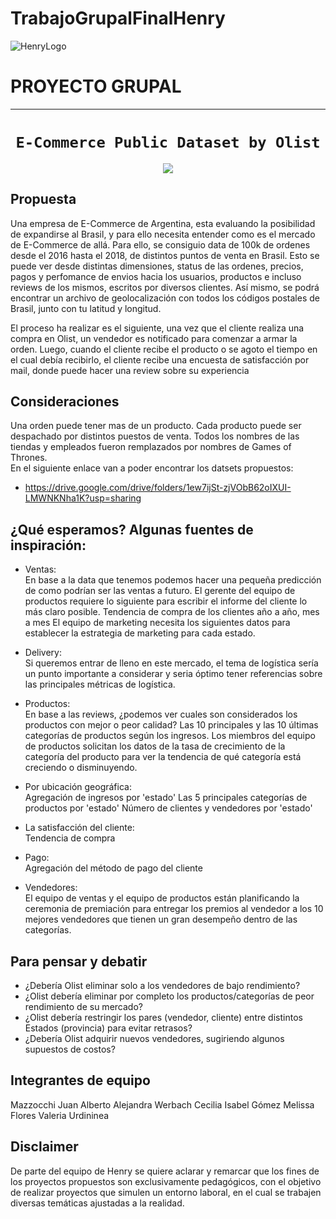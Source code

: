 # TrabajoGrupalFinalHenry

![HenryLogo](https://d31uz8lwfmyn8g.cloudfront.net/Assets/logo-henry-white-lg.png)

# **PROYECTO GRUPAL**

- - -

# <h1 align="center">**` E-Commerce Public Dataset by Olist `**

<p align="center">
<img src="https://play-lh.googleusercontent.com/eqLTXWdyygKUf85JsCXmcLSr1GnoYNLJfFVCmY-N8xGFr2T3PWwNcFdJ2Sx7MwcO6ac"   
>
</p>

## Propuesta

Una empresa de E-Commerce de Argentina, esta evaluando la posibilidad de expandirse al Brasil, y para ello necesita entender como es el mercado de E-Commerce de allá.
Para ello, se consiguio data de 100k de ordenes desde el 2016 hasta el 2018, de distintos puntos de venta en Brasil.
Esto se puede ver desde distintas dimensiones, status de las ordenes, precios, pagos y perfomance de envios hacia los usuarios, productos e incluso reviews de los mismos, escritos por diversos clientes.
Así mismo, se podrá encontrar un archivo de geolocalización con todos los códigos postales de Brasil, junto con tu latitud y longitud.

El proceso ha realizar es el siguiente, una vez que el cliente realiza una compra en Olist, un vendedor es notificado para comenzar a armar la orden.
Luego, cuando el cliente recibe el producto o se agoto el tiempo en el cual debía recibirlo, el cliente recibe una encuesta de satisfacción por mail, donde puede hacer una review sobre su experiencia


## Consideraciones
Una orden puede tener mas de un producto.
Cada producto puede ser despachado por distintos puestos de venta.
Todos los nombres de las tiendas y empleados fueron remplazados por nombres de Games of Thrones.  
En el siguiente enlace van a poder encontrar los datsets propuestos:
- https://drive.google.com/drive/folders/1ew7ijSt-zjVObB62oIXUI-LMWNKNha1K?usp=sharing


## ¿Qué esperamos?  Algunas fuentes de inspiración:  

* Ventas:<br>
En base a la data que tenemos podemos hacer una pequeña predicción de como podrían ser las ventas a futuro. 
El gerente del equipo de productos requiere lo siguiente para escribir el informe del cliente lo más claro posible.
Tendencia de compra de los clientes año a año, mes a mes
El equipo de marketing necesita los siguientes datos para establecer la estrategia de marketing para cada estado.

* Delivery:<br>
Si queremos entrar de lleno en este mercado, el tema de logística sería un punto importante a considerar y seria óptimo tener referencias sobre las principales métricas de logística.

* Productos:<br>
En base a las reviews, ¿podemos ver cuales son considerados los productos con mejor o peor calidad? 
Las 10 principales y las 10 últimas categorías de productos según los ingresos.
Los miembros del equipo de productos solicitan los datos de la tasa de crecimiento de la categoría del producto para ver la tendencia de qué categoría está creciendo o disminuyendo.

* Por ubicación geográfica:<br>
Agregación de ingresos por 'estado'
Las 5 principales categorías de productos por 'estado'
Número de clientes y vendedores por 'estado'

* La satisfacción del cliente:<br>
Tendencia de compra

* Pago:<br>
Agregación del método de pago del cliente

* Vendedores:<br>
El equipo de ventas y el equipo de productos están planificando la ceremonia de premiación para entregar los premios al vendedor a los 10 mejores vendedores que tienen un gran desempeño dentro de las categorías. 


## Para pensar y debatir
- ¿Debería Olist eliminar solo a los vendedores de bajo rendimiento?
- ¿Olist debería eliminar por completo los productos/categorías de peor rendimiento de su mercado?
- ¿Olist debería restringir los pares (vendedor, cliente) entre distintos Estados (provincia) para evitar retrasos?
- ¿Debería Olist adquirir nuevos vendedores, sugiriendo algunos supuestos de costos?



## Integrantes de equipo
Mazzocchi Juan Alberto
Alejandra Werbach
Cecilia Isabel Gómez
Melissa Flores
Valeria Urdininea


## Disclaimer  
De parte del equipo de Henry se quiere aclarar y remarcar que los fines de los proyectos propuestos son exclusivamente pedagógicos, con el objetivo de realizar proyectos que simulen un entorno laboral, en el cual se trabajen diversas temáticas ajustadas a la realidad.


